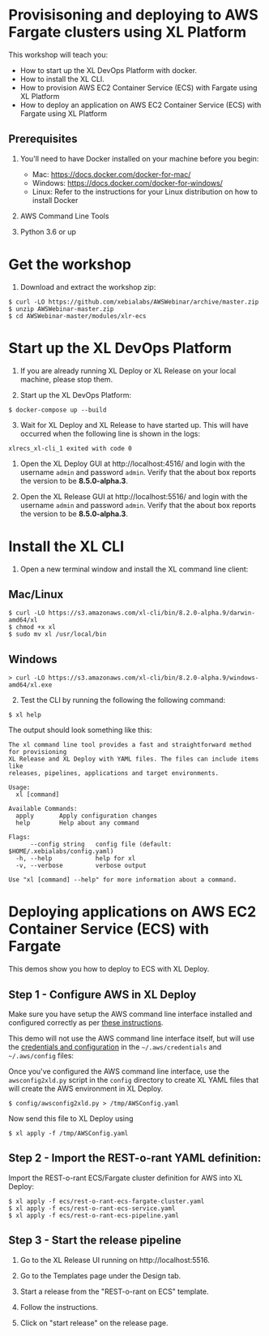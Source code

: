 # Provisisoning and deploying to AWS Fargate clusters using XL Platform

This workshop will teach you:

* How to start up the XL DevOps Platform with docker.
* How to install the XL CLI.
* How to provision AWS EC2 Container Service (ECS) with Fargate using XL Platform
* How to deploy an application on AWS EC2 Container Service (ECS) with Fargate using XL Platform

## Prerequisites

1. You'll need to have Docker installed on your machine before you begin:
    * Mac: https://docs.docker.com/docker-for-mac/
    * Windows: https://docs.docker.com/docker-for-windows/
    * Linux: Refer to the instructions for your Linux distribution on how to install Docker

2. AWS Command Line Tools

3. Python 3.6 or up

# Get the workshop

1) Download and extract the workshop zip:
```
$ curl -LO https://github.com/xebialabs/AWSWebinar/archive/master.zip
$ unzip AWSWebinar-master.zip
$ cd AWSWebinar-master/modules/xlr-ecs
```

# Start up the XL DevOps Platform

1) If you are already running XL Deploy or XL Release on your local machine, please stop them.

2) Start up the XL DevOps Platform:
```
$ docker-compose up --build
```

3) Wait for XL Deploy and XL Release to have started up. This will have occurred when the following line is shown in the logs:
```
xlrecs_xl-cli_1 exited with code 0
```

1) Open the XL Deploy GUI at http://localhost:4516/ and login with the username `admin` and password `admin`. Verify that the about box reports the version to be **8.5.0-alpha.3**.

2) Open the XL Release GUI at http://localhost:5516/ and login with the username `admin` and password `admin`. Verify that the about box reports the version to be **8.5.0-alpha.3**.

# Install the XL CLI

1) Open a new terminal window and install the XL command line client:

## Mac/Linux
```
$ curl -LO https://s3.amazonaws.com/xl-cli/bin/8.2.0-alpha.9/darwin-amd64/xl
$ chmod +x xl
$ sudo mv xl /usr/local/bin
```

## Windows
```
> curl -LO https://s3.amazonaws.com/xl-cli/bin/8.2.0-alpha.9/windows-amd64/xl.exe
```

2) Test the CLI by running the following the following command:
```
$ xl help
```

The output should look something like this:
```
The xl command line tool provides a fast and straightforward method for provisioning
XL Release and XL Deploy with YAML files. The files can include items like
releases, pipelines, applications and target environments.

Usage:
  xl [command]

Available Commands:
  apply       Apply configuration changes
  help        Help about any command

Flags:
      --config string   config file (default: $HOME/.xebialabs/config.yaml)
  -h, --help            help for xl
  -v, --verbose         verbose output

Use "xl [command] --help" for more information about a command.
```

# Deploying applications on AWS EC2 Container Service (ECS) with Fargate

This demos show you how to deploy to ECS with XL Deploy.


## Step 1 - Configure AWS in XL Deploy

Make sure you have setup the AWS command line interface installed and configured correctly as per [these instructions](https://docs.aws.amazon.com/cli/latest/userguide/tutorial-ec2-ubuntu.html#configure-cli).


This demo will not use the AWS command line interface itself, but will use the [credentials and configuration](https://docs.aws.amazon.com/cli/latest/userguide/cli-config-files.html) in the `~/.aws/credentials` and `~/.aws/config` files:


Once you've configured the AWS command line interface, use the `awsconfig2xld.py` script in the `config` directory to create XL YAML files that will create the AWS environment in XL Deploy.

```
$ config/awsconfig2xld.py > /tmp/AWSConfig.yaml
```

Now send this file to XL Deploy using

```
$ xl apply -f /tmp/AWSConfig.yaml
```

## Step 2 - Import the REST-o-rant YAML definition:

Import the REST-o-rant ECS/Fargate cluster definition for AWS into XL Deploy:

```
$ xl apply -f ecs/rest-o-rant-ecs-fargate-cluster.yaml
$ xl apply -f ecs/rest-o-rant-ecs-service.yaml
$ xl apply -f ecs/rest-o-rant-ecs-pipeline.yaml
```

## Step 3 - Start the release pipeline

1. Go to the XL Release UI running on http://localhost:5516.

2. Go to the Templates page under the Design tab.

3. Start a release from the "REST-o-rant on ECS" template.

4. Follow the instructions.

5. Click on "start release" on the release page.
